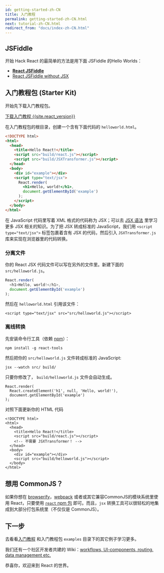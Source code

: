 ```yaml
---
id: getting-started-zh-CN
title: 入门教程
permalink: getting-started-zh-CN.html
next: tutorial-zh-CN.html
redirect_from: "docs/index-zh-CN.html"
---
```


## JSFiddle

开始 Hack React 的最简单的方法是用下面 JSFiddle 的Hello Worlds：

 * **[React JSFiddle](https://jsfiddle.net/reactjs/69z2wepo/)**
 * [React JSFiddle without JSX](https://jsfiddle.net/reactjs/5vjqabv3/)

## 入门教程包 (Starter Kit)

开始先下载入门教程包。

<div class="buttons-unit downloads">
  <a href="/react/downloads/react-{{site.react_version}}.zip" class="button">
    下载入门教程 {{site.react_version}}
  </a>
</div>

在入门教程包的根目录，创建一个含有下面代码的 `helloworld.html`。

```html
<!DOCTYPE html>
<html>
  <head>
    <title>Hello React!</title>
    <script src="build/react.js"></script>
    <script src="build/JSXTransformer.js"></script>
  </head>
  <body>
    <div id="example"></div>
    <script type="text/jsx">
      React.render(
        <h1>Hello, world!</h1>,
        document.getElementById('example')
      );
    </script>
  </body>
</html>
```

在 JavaScript 代码里写着 XML 格式的代码称为 JSX；可以去 [JSX 语法](/react/docs/jsx-in-depth.html) 里学习更多 JSX 相关的知识。为了把 JSX 转成标准的 JavaScript，我们用 `<script type="text/jsx">` 标签包裹着含有 JSX 的代码，然后引入 `JSXTransformer.js` 库来实现在浏览器里的代码转换。

### 分离文件

你的 React JSX 代码文件可以写在另外的文件里。新建下面的 `src/helloworld.js`。

```javascript
React.render(
  <h1>Hello, world!</h1>,
  document.getElementById('example')
);
```

然后在 `helloworld.html` 引用该文件：

```html{10}
<script type="text/jsx" src="src/helloworld.js"></script>
```

### 离线转换

先安装命令行工具（依赖 [npm](https://www.npmjs.com/)）：

```
npm install -g react-tools
```

然后把你的 `src/helloworld.js` 文件转成标准的 JavaScript:

```
jsx --watch src/ build/

```

只要你修改了， `build/helloworld.js` 文件会自动生成。

```javascript{2}
React.render(
  React.createElement('h1', null, 'Hello, world!'),
  document.getElementById('example')
);
```

对照下面更新你的 HTML 代码

```html{6,10}
<!DOCTYPE html>
<html>
  <head>
    <title>Hello React!</title>
    <script src="build/react.js"></script>
    <!-- 不需要 JSXTransformer！ -->
  </head>
  <body>
    <div id="example"></div>
    <script src="build/helloworld.js"></script>
  </body>
</html>
```


## 想用 CommonJS？

如果你想在 [browserify](http://browserify.org/)，[webpack](https://webpack.github.io/) 或者或其它兼容CommonJS的模块系统里使用 React，只要使用 [`react` npm 包](https://www.npmjs.com/package/react) 即可。而且，`jsx` 转换工具可以很轻松的地集成到大部分打包系统里（不仅仅是 CommonJS）。


## 下一步

去看看[入门教程](/react/docs/tutorial.html) 和入门教程包 `examples` 目录下的其它例子学习更多。

我们还有一个社区开发者共建的 Wiki：[workflows, UI-components, routing, data management etc.](https://github.com/facebook/react/wiki/Complementary-Tools)

恭喜你，欢迎来到 React 的世界。
